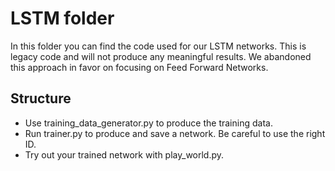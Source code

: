# LSTM folder

In this folder you can find the code used for our LSTM networks. This is legacy code and will not produce any meaningful results. We abandoned this approach in favor on focusing on Feed Forward Networks.

## Structure

* Use training_data_generator.py to produce the training data.
* Run trainer.py to produce and save a network. Be careful to use the right ID.
* Try out your trained network with play_world.py.